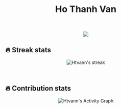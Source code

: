 <div id="header" align="center">
<br>
  <h1>Ho Thanh Van</h1>
  <br>
  <br>
 
<div align="center">
  <a href="https://open.spotify.com/user/6s6pbtefezpookh8gwnkko15v">
    <img src="https://readme-spotify-tingz.vercel.app/api/now-playing">
  </a>
</div>
</div>

## 🔥 Streak stats

<p align="center">
    <img title="🔥 Get streak stats for your profile at git.io/streak-stats" alt="Htvann's streak" src="https://github-readme-streak-stats.herokuapp.com/?user=Htvann&theme=monokai-metallian&hide_border=true"/>
</p>
<br>


## 🔥 Contribution stats
<p align="center">
<img alt="Htvann's Activity Graph" src="https://github-profile-summary-cards.vercel.app/api/cards/profile-details?username=Htvann&theme=dracula" />
</p>

